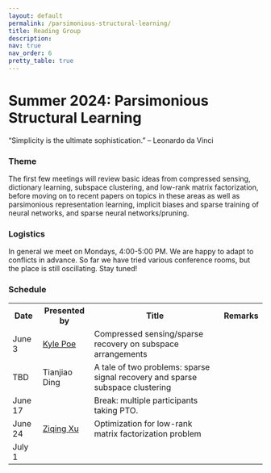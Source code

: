```yaml
---
layout: default
permalink: /parsimonious-structural-learning/
title: Reading Group
description: 
nav: true
nav_order: 6
pretty_table: true
---
```


# Summer 2024: Parsimonious Structural Learning 
“Simplicity is the ultimate sophistication.” – Leonardo da Vinci

### Theme
The first few meetings will review basic ideas from compressed sensing, dictionary learning, subspace clustering, and low-rank matrix factorization, before moving on to recent papers on topics in these areas as well as parsimonious representation learning, implicit biases and sparse training of neural networks, and sparse neural networks/pruning.

### Logistics
In general we meet on Mondays, 4:00-5:00 PM. We are happy to adapt to conflicts in advance. So far we have tried various conference rooms, but the place is still oscillating. Stay tuned!

<!-- add a title: as teaching assistant -->
### Schedule
<table class="table table-striped">
  <tr>
    <th>Date</th>
    <th>Presented by</th>
    <th>Title</th>
    <th>Remarks</th>
  </tr>
  <tr>
    <td>June 3</td>
    <td><a href="https://www.kylepoe.info/blog/">Kyle Poe</a></td>
    <td>Compressed sensing/sparse recovery on subspace arrangements</td>
    <td></td>
  </tr>
  <tr>
    <td>TBD</td>
    <td>Tianjiao Ding</td>
    <td>A tale of two problems: sparse signal recovery and sparse subspace clustering</td>
    <td></td>
  </tr>
  <tr>
    <td>June 17</td>
    <td></td>
    <td>Break: multiple participants taking PTO.</td>
    <td></td>
  </tr>
  <tr>
    <td>June 24</td>
    <td><a href="https://scholar.google.com/citations?user=hcKJ0BIAAAAJ&hl=en">Ziqing Xu</a></td>
    <td>Optimization for low-rank matrix factorization problem</td>
    <td></td>
  </tr>
  <tr>
    <td>July 1</td>
    <td></td>
    <td></td>
    <td></td>
  </tr>

</table>


